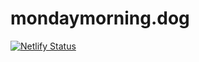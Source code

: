 # mondaymorning.dog

[![Netlify Status](https://api.netlify.com/api/v1/badges/c43440bd-2829-47cd-a952-d2db7e5a8576/deploy-status)](https://app.netlify.com/sites/mondaymorning/deploys)
